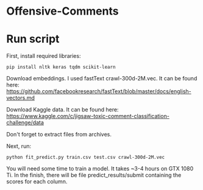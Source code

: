 # Offensive-Comments

# Run script
First, install required libraries:

`pip install nltk keras tqdm scikit-learn`

Download embeddings. I used fastText crawl-300d-2M.vec. It can be found here: https://github.com/facebookresearch/fastText/blob/master/docs/english-vectors.md

Download Kaggle data. It can be found here: https://www.kaggle.com/c/jigsaw-toxic-comment-classification-challenge/data

Don't forget to extract files from archives.

Next, run:

`python fit_predict.py train.csv test.csv crawl-300d-2M.vec`

You will need some time to train a model. It takes ~3-4 hours on GTX 1080 Ti. In the finish, there will be file predict_results/submit containing the scores for each column.
